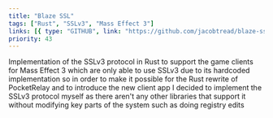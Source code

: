 ```yaml
---
title: "Blaze SSL"
tags: ["Rust", "SSLv3", "Mass Effect 3"]
links: [{ type: "GITHUB", link: "https://github.com/jacobtread/blaze-ssl" }]
priority: 43
---
```


Implementation of the SSLv3 protocol in Rust to support the game clients for Mass Effect 3 which are only able to use SSLv3 due to its hardcoded implementation so in order to make it possible for the Rust rewrite of PocketRelay and to introduce the new client app I decided to implement the SSLv3 protocol myself as there aren't any other libraries that support it without modifying key parts of the system such as doing registry edits
